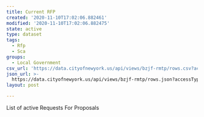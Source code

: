 ```yaml
---
title: Current RFP
created: '2020-11-10T17:02:06.882461'
modified: '2020-11-10T17:02:06.882475'
state: active
type: dataset
tags:
  - Rfp
  - Sca
groups:
  - Local Government
csv_url: 'https://data.cityofnewyork.us/api/views/bzjf-rmtp/rows.csv?accessType=DOWNLOAD'
json_url: >-
  https://data.cityofnewyork.us/api/views/bzjf-rmtp/rows.json?accessType=DOWNLOAD
layout: post

---
```

List of active Requests For Proposals

